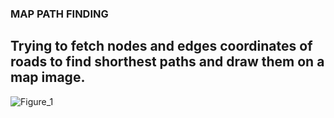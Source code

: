 ### MAP PATH FINDING

## Trying to fetch nodes and edges coordinates of roads to find shorthest paths and draw them on a map image.

![Figure_1](https://user-images.githubusercontent.com/74115190/186536248-e16bb108-55a2-41fe-ae93-ab62b6dabbbe.png)
